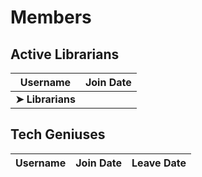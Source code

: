 # Members

## Active Librarians

|**Username**|**Join Date**|
|------------|-------------|
|**➤ Librarians**||

## Tech Geniuses

|**Username**|**Join Date**|**Leave Date**|
|------------|-------------|--------------|